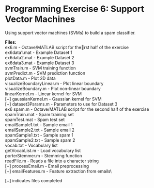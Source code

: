 # Programming Exercise 6: Support Vector Machines

Using support vector machines (SVMs) to build a spam classifier.

**Files:**\
ex6.m - Octave/MATLAB script for therst half of the exercise\
ex6data1.mat - Example Dataset 1\
ex6data2.mat - Example Dataset 2\
ex6data3.mat - Example Dataset 3\
svmTrain.m - SVM training function\
svmPredict.m - SVM prediction function\
plotData.m - Plot 2D data\
visualizeBoundaryLinear.m - Plot linear boundary\
visualizeBoundary.m - Plot non-linear boundary\
linearKernel.m - Linear kernel for SVM\
[+] gaussianKernel.m - Gaussian kernel for SVM\
[+] dataset3Params.m - Parameters to use for Dataset 3\
ex6 spam.m - Octave/MATLAB script for the second half of the exercise\
spamTrain.mat - Spam training set\
spamTest.mat - Spam test set\
emailSample1.txt - Sample email 1\
emailSample2.txt - Sample email 2\
spamSample1.txt - Sample spam 1\
spamSample2.txt - Sample spam 2\
vocab.txt - Vocabulary list\
getVocabList.m - Load vocabulary list\
porterStemmer.m - Stemming function\
readFile.m - Reads a file into a character string\
[+] processEmail.m - Email preprocessing\
[+] emailFeatures.m - Feature extraction from emails\

[+] indicates files completed
